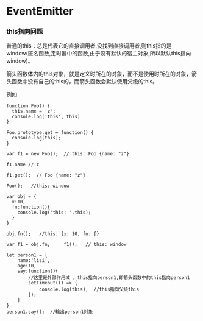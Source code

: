 # EventEmitter

### this指向问题

普通的this：总是代表它的直接调用者,没找到直接调用者,则this指的是 window(匿名函数,定时器中的函数,由于没有默认的宿主对象,所以默认this指向window)。

箭头函数体内的this对象，就是定义时所在的对象，而不是使用时所在的对象，箭头函数中没有自己的this的，而箭头函数会默认使用父级的this。


例如

```
function Foo() {
  this.name = 'z';
  console.log('this', this)
}

Foo.prototype.get = function() {
  console.log(this);
}

var f1 = new Foo();  // this: Foo {name: "z"}

f1.name // z

f1.get();  // Foo {name: "z"}

Foo();   //this: window

var obj = {
  x:10,
  fn:function(){
    console.log('this: ',this);
  }
}

obj.fn();   //this: {x: 10, fn: ƒ}

var f1 = obj.fn;     f1();   // this: window

let person1 = {
    name:'lisi',
    age:10,
    say:function(){
        //这里是外部作用域 ，this指向person1,即箭头函数中的this指向person1
        setTimeout(() => {
            console.log(this);  //this指向父级this
        });
    }
}
person1.say();  //输出person1对象


```
